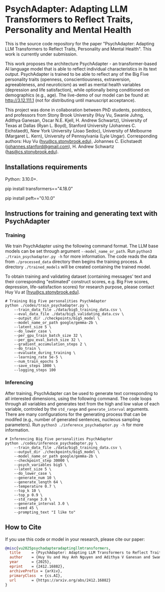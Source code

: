 # PsychAdapter: Adapting LLM Transformers to Reflect Traits, Personality and Mental Health
This is the source code repository for the paper "PsychAdapter: Adapting LLM Transformers to Reflect Traits, Personality and Mental Health". This work is currently under submission.

This work proposes the architecture PsychAdapter - an transformer-based AI language model that is able to reflect individual characteristics in its text output. PsychAdapter is trained to be able to reflect any of the Big Five personality traits (openness, conscientiousness, extraversion, agreeableness, and neuroticism) as well as mental health variables (depression and life satisfaction), while optionally being conditioned on demographics (e.g., age). The live-demo of our model can be found at: http://3.12.111.1 (not for distributing until manuscript acceptance). 

This project was done in collaboration between PhD students, postdocs, and professors from Stony Brook University (Huy Vu, Swanie Juhng, Adithya Ganesan, Oscar N.E. Kjell, H. Andrew Schwartz), University of Texas at Dallas (Ryan L. Boyd), Stanford University (Johannes C. Eichstaedt), New York University (Joao Sedoc), University of Melbourne (Margaret L. Kern), University of Pennsylvania (Lyle Ungar). Corresponding authors: Huy Vu (hvu@cs.stonybrook.edu), Johannes C. Eichstaedt (johannes.stanford@gmail.com), H. Andrew Schwartz (has@cs.stonybrook.edu).

## Installations requirements
Python: 3.10.0+.

pip install transformers=="4.18.0"

pip install peft=="0.10.0"

## Instructions for training and generating text with PsychAdapter

### Training
We train PsychAdapter using the following command format. The LLM base models can be set through argument `--model_name_or_path`. Run `python3 ./train_psychadapter.py -h` for more information. The code reads the data from `./processed_data` directory then begins the training process. A directory `./trained_models` will be created containing the trained model.

To obtain training and validating dataset (containing messages' text and their corresponding "estimated" construct scores, e.g. Big Five scores, depression, life-satisfaction scores) for research purpose, please contact Huy Vu at [hvu@cs.stonybrook.edu].


```
# Training Big Five personalities PsychAdapter
python ./codes/train_psychadapter.py \
	--train_data_file ./data/big5_training_data.csv \
	--eval_data_file ./data/big5_validating_data.csv \
	--output_dir ./checkpoints/big5_model \
	--model_name_or_path google/gemma-2b \
	--latent_size 5 \
	--do_lower_case \
	--per_gpu_train_batch_size 32 \
	--per_gpu_eval_batch_size 32 \
	--gradient_accumulation_steps 2 \
	--do_train \
	--evaluate_during_training \
	--learning_rate 5e-5 \
	--num_train_epochs 5
	--save_steps 1000 \
	--logging_steps 100
```

### Inferencing
After training, PsychAdapter can be used to generate text corresponding to all interested dimensions, using the following command. The code loops through all variables and generates text from the high and low value of each variable, controled by the `std_range` and `generate_interval` arguments. There are many configurations for the generating process that can be modifed (e.g., number of generated sentences, nucleous sampling parameters). Run `python3 ./inference_psychadapter.py -h` for more information.
```
# Inferencing Big Five personalities PsychAdapter
python ./codes/inference_psychadapter.py \
	--train_data_file ./data/big5_training_data.csv \
	--output_dir ./checkpoints/big5_model \
	--model_name_or_path google/gemma-2b \
	--checkpoint_step 30000 \
	--psych_variables big5 \
	--latent_size 5 \
	--do_lower_case \
	--generate_num 10 \
	--generate_length 64 \
	--temperature 0.7 \
	--top_k 10 \
	--top_p 0.9 \
	--std_range 3.0 \
	--generate_interval 3.0 \
	--seed 45 \
	--prompting_text "I like to"
```

## How to Cite

If you use this code or model in your research, please cite our paper:

```bibtex
@misc{vu2025psychadapteradaptingllmtransformers,
  title     = {PsychAdapter: Adapting LLM Transformers to Reflect Traits, Personality and Mental Health},
  author    = {Huy Vu and Huy Anh Nguyen and Adithya V Ganesan and Swanie Juhng and Oscar N. E. Kjell and Joao Sedoc and Margaret L. Kern and Ryan L. Boyd and Lyle Ungar and H. Andrew Schwartz and Johannes C. Eichstaedt},
  year      = {2025},
  eprint    = {2412.16882},
  archivePrefix = {arXiv},
  primaryClass  = {cs.AI},
  url       = {https://arxiv.org/abs/2412.16882}
}

